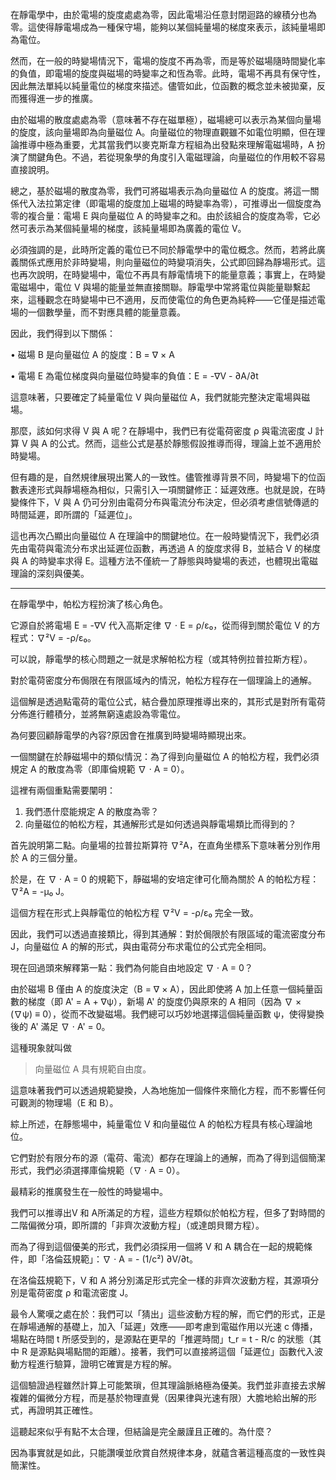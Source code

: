 在靜電學中，由於電場的旋度處處為零，因此電場沿任意封閉迴路的線積分也為零。這使得靜電場成為一種保守場，能夠以某個純量場的梯度來表示，該純量場即為電位。

然而，在一般的時變場情況下，電場的旋度不再為零，而是等於磁場隨時間變化率的負值，即電場的旋度與磁場的時變率之和恆為零。此時，電場不再具有保守性，因此無法單純以純量電位的梯度來描述。儘管如此，位函數的概念並未被拋棄，反而獲得進一步的推廣。

由於磁場的散度處處為零（意味著不存在磁單極），磁場總可以表示為某個向量場的旋度，該向量場即為向量磁位 A。向量磁位的物理直觀雖不如電位明顯，但在理論推導中極為重要，尤其當我們以麥克斯韋方程組為出發點來理解電磁場時，A 扮演了關鍵角色。不過，若從現象學的角度引入電磁理論，向量磁位的作用較不容易直接說明。

總之，基於磁場的散度為零，我們可將磁場表示為向量磁位 A 的旋度。將這一關係代入法拉第定律（即電場的旋度加上磁場的時變率為零），可推導出一個旋度為零的複合量：電場 E 與向量磁位 A 的時變率之和。由於該組合的旋度為零，它必然可表示為某個純量場的梯度，該純量場即為廣義的電位 V。

必須強調的是，此時所定義的電位已不同於靜電學中的電位概念。然而，若將此廣義關係式應用於非時變場，則向量磁位的時變項消失，公式即回歸為靜場形式。這也再次說明，在時變場中，電位不再具有靜電情境下的能量意義；事實上，在時變電磁場中，電位 V 與場的能量並無直接關聯。靜電學中常將電位與能量聯繫起來，這種觀念在時變場中已不適用，反而使電位的角色更為純粹——它僅是描述電場的一個數學量，而不對應具體的能量意義。

因此，我們得到以下關係：

• 磁場 B 是向量磁位 A 的旋度：B = ∇ × A

• 電場 E 為電位梯度與向量磁位時變率的負值：E = -∇V - ∂A/∂t

這意味著，只要確定了純量電位 V 與向量磁位 A，我們就能完整決定電場與磁場。

那麼，該如何求得 V 與 A 呢？在靜場中，我們已有從電荷密度 ρ 與電流密度 J 計算 V 與 A 的公式。然而，這些公式是基於靜態假設推導而得，理論上並不適用於時變場。

但有趣的是，自然規律展現出驚人的一致性。儘管推導背景不同，時變場下的位函數表達形式與靜場極為相似，只需引入一項關鍵修正：延遲效應。也就是說，在時變條件下，V 與 A 仍可分別由電荷分布與電流分布決定，但必須考慮信號傳遞的時間延遲，即所謂的「延遲位」。

這也再次凸顯出向量磁位 A 在理論中的關鍵地位。在一般時變情況下，我們必須先由電荷與電流分布求出延遲位函數，再透過 A 的旋度求得 B，並結合 V 的梯度與 A 的時變率求得 E。這種方法不僅統一了靜態與時變場的表述，也體現出電磁理論的深刻與優美。

---

在靜電學中，帕松方程扮演了核心角色。

它源自於將電場 E = -∇V 代入高斯定律 ∇ ⋅ E = ρ/ε₀，從而得到關於電位 V 的方程式：∇²V = -ρ/ε₀。

可以說，靜電學的核心問題之一就是求解帕松方程（或其特例拉普拉斯方程）。

對於電荷密度分布侷限在有限區域內的情況，帕松方程存在一個理論上的通解。

這個解是透過點電荷的電位公式，結合疊加原理推導出來的，其形式是對所有電荷分佈進行體積分，並將無窮遠處設為零電位。

為何要回顧靜電學的內容?原因會在推廣到時變場時顯現出來。

一個關鍵在於靜磁場中的類似情況：為了得到向量磁位 A 的帕松方程，我們必須規定 A 的散度為零（即庫倫規範 ∇ ⋅ A = 0）。

這裡有兩個重點需要闡明：
1. 我們憑什麼能規定 A 的散度為零？
2. 向量磁位的帕松方程，其通解形式是如何透過與靜電場類比而得到的？

首先說明第二點。向量場的拉普拉斯算符 ∇²A，在直角坐標系下意味著分別作用於 A 的三個分量。

於是，在 ∇ ⋅ A = 0 的規範下，靜磁場的安培定律可化簡為關於 A 的帕松方程：∇²A = -μ₀ J。

這個方程在形式上與靜電位的帕松方程 ∇²V = -ρ/ε₀ 完全一致。

因此，我們可以透過直接類比，得到其通解：對於侷限於有限區域的電流密度分布 J，向量磁位 A 的解的形式，與由電荷分布求電位的公式完全相同。

現在回過頭來解釋第一點：我們為何能自由地設定 ∇ ⋅ A = 0？

由於磁場 B 僅由 A 的旋度決定（B = ∇ × A），因此即使將 A 加上任意一個純量函數的梯度（即 A' = A + ∇ψ），新場 A' 的旋度仍與原來的 A 相同（因為 ∇ × (∇ψ) ≡ 0），從而不改變磁場。我們總可以巧妙地選擇這個純量函數 ψ，使得變換後的 A' 滿足 ∇ ⋅ A' = 0。

這種現象就叫做

>向量磁位 A 具有規範自由度。

這意味著我們可以透過規範變換，人為地施加一個條件來簡化方程，而不影響任何可觀測的物理場（E 和 B）。

綜上所述，在靜態場中，純量電位 V 和向量磁位 A 的帕松方程具有核心理論地位。

它們對於有限分布的源（電荷、電流）都存在理論上的通解，而為了得到這個簡潔形式，我們必須選擇庫倫規範（∇ ⋅ A = 0）。

最精彩的推廣發生在一般性的時變場中。

我們可以推導出V 和 A所滿足的方程，這些方程類似於帕松方程，但多了對時間的二階偏微分項，即所謂的「非齊次波動方程」（或達朗貝爾方程）。

而為了得到這個優美的形式，我們必須採用一個將 V 和 A 耦合在一起的規範條件，即「洛倫茲規範」：∇ ⋅ A = - (1/c²) ∂V/∂t。

在洛倫茲規範下，V 和 A 將分別滿足形式完全一樣的非齊次波動方程，其源項分別是電荷密度 ρ 和電流密度 J。

最令人驚嘆之處在於：我們可以「猜出」這些波動方程的解，而它們的形式，正是在靜場通解的基礎上，加入「延遲」效應——即考慮到電磁作用以光速 c 傳播，場點在時間 t 所感受到的，是源點在更早的「推遲時間」t_r = t - R/c 的狀態（其中 R 是源點與場點間的距離）。接著，我們可以直接將這個「延遲位」函數代入波動方程進行驗算，證明它確實是方程的解。

這個驗證過程雖然計算上可能繁瑣，但其理論脈絡極為優美。我們並非直接去求解複雜的偏微分方程，而是基於物理直覺（因果律與光速有限）大膽地給出解的形式，再證明其正確性。

這聽起來似乎有點不太合理，但結論是完全嚴謹且正確的。為什麼？

因為事實就是如此，只能讚嘆並欣賞自然規律本身，就蘊含著這種高度的一致性與簡潔性。